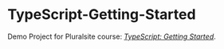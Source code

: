 # TypeScript-Getting-Started

Demo Project for Pluralsite course: [*TypeScript: Getting Started*](https://app.pluralsight.com/library/courses/typescript-getting-started/table-of-contents). 

